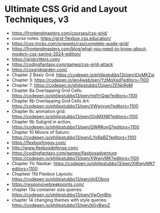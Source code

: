 # Ultimate CSS Grid and Layout Techniques, v3

* <https://frontendmasters.com/courses/css-grid/>
* course notes: <https://grid-flexbox.css.education/>
* <https://css-tricks.com/snippets/css/complete-guide-grid/>
* <https://frontendmasters.com/blog/what-you-need-to-know-about-modern-css-spring-2024-edition/>
* <https://gridcritters.com/>
* <https://codingfantasy.com/games/css-grid-attack>
* <https://cssgridgarden.com/>
* Chapter 2 Basic Grid: <https://codepen.io/philipstubbs13/pen/jOoMKZw>
* Chapter 3: <https://codepen.io/jen4web/pen/YzMqXqd?editors=1100>
* Chapter 7: <https://codepen.io/philipstubbs13/pen/ZENpRgM>
* Chapter 8a Overlapping Grid Cells: <https://codepen.io/philipstubbs13/pen/mdYrQgp?editors=1100>
* Chapter 8b Overlapping Grid Cells Art: <https://codepen.io/philipstubbs13/pen/XWwjyvm?editors=1100>
* Chapter 8c animation grid: <https://codepen.io/philipstubbs13/pen/jOoMXNR?editors=1100>
* Chapter 9b Subgrid in action; <https://codepen.io/philipstubbs13/pen/QWRKoyQ?editors=1100>
* Chapter 10 Moons of Saturn: <https://codepen.io/philipstubbs13/pen/LYoRaBZ?editors=1100>
* <https://flexboxfroggy.com/>
* <http://www.flexboxdefense.com/>
* <https://codingfantasy.com/games/flexboxadventure>
<https://codepen.io/philipstubbs13/pen/XWwjvMK?editors=1100>
* Chapter 11c Navbar: <https://codepen.io/philipstubbs13/pen/XWwjvMK?editors=1100>
* Chapteer 11d Flexbox Layouts: <https://codepen.io/philipstubbs13/pen/dyEObog>
* <https://responsivebreakpoints.com/>
* chapter 13a container size queries: <https://codepen.io/philipstubbs13/pen/VwOmjBm>
* chapter 14 changing themes with style queries: <https://codepen.io/philipstubbs13/pen/bGyBwoZ>
